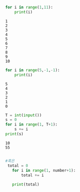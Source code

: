 ```python
for i in range(1,11):
    print(i)

```

    1
    2
    3
    4
    5
    6
    7
    8
    9
    10
    


```python
for i in range(5,-1,-1):
    print(i)

```

    5
    4
    3
    2
    1
    0
    


```python
T = int(input())
s = 0
for i in range(1, T+1):
    s += i
print(s)

```

    10
    55
    


```python

#혹은
 total = 0
   for i in range(1, number+1):
       total += i
   
   print(total)


```
